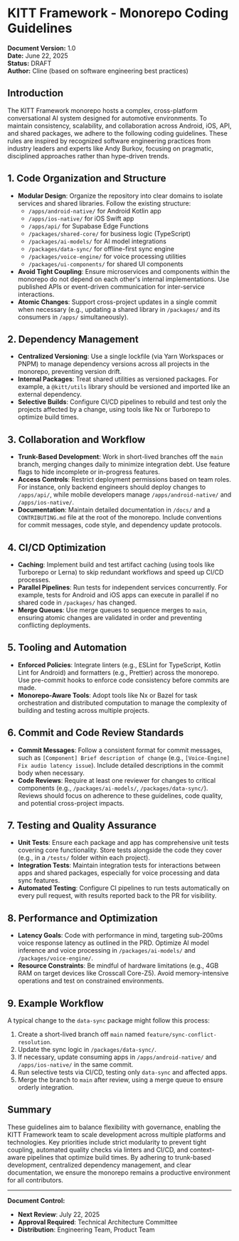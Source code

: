 # KITT Framework - Monorepo Coding Guidelines

**Document Version:** 1.0  
**Date:** June 22, 2025  
**Status:** DRAFT  
**Author:** Cline (based on software engineering best practices)  

## Introduction

The KITT Framework monorepo hosts a complex, cross-platform conversational AI system designed for automotive environments. To maintain consistency, scalability, and collaboration across Android, iOS, API, and shared packages, we adhere to the following coding guidelines. These rules are inspired by recognized software engineering practices from industry leaders and experts like Andy Burkov, focusing on pragmatic, disciplined approaches rather than hype-driven trends.

## 1. Code Organization and Structure

- **Modular Design**: Organize the repository into clear domains to isolate services and shared libraries. Follow the existing structure:
  - `/apps/android-native/` for Android Kotlin app
  - `/apps/ios-native/` for iOS Swift app
  - `/apps/api/` for Supabase Edge Functions
  - `/packages/shared-core/` for business logic (TypeScript)
  - `/packages/ai-models/` for AI model integrations
  - `/packages/data-sync/` for offline-first sync engine
  - `/packages/voice-engine/` for voice processing utilities
  - `/packages/ui-components/` for shared UI components
- **Avoid Tight Coupling**: Ensure microservices and components within the monorepo do not depend on each other's internal implementations. Use published APIs or event-driven communication for inter-service interactions.
- **Atomic Changes**: Support cross-project updates in a single commit when necessary (e.g., updating a shared library in `/packages/` and its consumers in `/apps/` simultaneously).

## 2. Dependency Management

- **Centralized Versioning**: Use a single lockfile (via Yarn Workspaces or PNPM) to manage dependency versions across all projects in the monorepo, preventing version drift.
- **Internal Packages**: Treat shared utilities as versioned packages. For example, a `@kitt/utils` library should be versioned and imported like an external dependency.
- **Selective Builds**: Configure CI/CD pipelines to rebuild and test only the projects affected by a change, using tools like Nx or Turborepo to optimize build times.

## 3. Collaboration and Workflow

- **Trunk-Based Development**: Work in short-lived branches off the `main` branch, merging changes daily to minimize integration debt. Use feature flags to hide incomplete or in-progress features.
- **Access Controls**: Restrict deployment permissions based on team roles. For instance, only backend engineers should deploy changes to `/apps/api/`, while mobile developers manage `/apps/android-native/` and `/apps/ios-native/`.
- **Documentation**: Maintain detailed documentation in `/docs/` and a `CONTRIBUTING.md` file at the root of the monorepo. Include conventions for commit messages, code style, and dependency update protocols.

## 4. CI/CD Optimization

- **Caching**: Implement build and test artifact caching (using tools like Turborepo or Lerna) to skip redundant workflows and speed up CI/CD processes.
- **Parallel Pipelines**: Run tests for independent services concurrently. For example, tests for Android and iOS apps can execute in parallel if no shared code in `/packages/` has changed.
- **Merge Queues**: Use merge queues to sequence merges to `main`, ensuring atomic changes are validated in order and preventing conflicting deployments.

## 5. Tooling and Automation

- **Enforced Policies**: Integrate linters (e.g., ESLint for TypeScript, Kotlin Lint for Android) and formatters (e.g., Prettier) across the monorepo. Use pre-commit hooks to enforce code consistency before commits are made.
- **Monorepo-Aware Tools**: Adopt tools like Nx or Bazel for task orchestration and distributed computation to manage the complexity of building and testing across multiple projects.

## 6. Commit and Code Review Standards

- **Commit Messages**: Follow a consistent format for commit messages, such as `[Component] Brief description of change` (e.g., `[Voice-Engine] Fix audio latency issue`). Include detailed descriptions in the commit body when necessary.
- **Code Reviews**: Require at least one reviewer for changes to critical components (e.g., `/packages/ai-models/`, `/packages/data-sync/`). Reviews should focus on adherence to these guidelines, code quality, and potential cross-project impacts.

## 7. Testing and Quality Assurance

- **Unit Tests**: Ensure each package and app has comprehensive unit tests covering core functionality. Store tests alongside the code they cover (e.g., in a `/tests/` folder within each project).
- **Integration Tests**: Maintain integration tests for interactions between apps and shared packages, especially for voice processing and data sync features.
- **Automated Testing**: Configure CI pipelines to run tests automatically on every pull request, with results reported back to the PR for visibility.

## 8. Performance and Optimization

- **Latency Goals**: Code with performance in mind, targeting sub-200ms voice response latency as outlined in the PRD. Optimize AI model inference and voice processing in `/packages/ai-models/` and `/packages/voice-engine/`.
- **Resource Constraints**: Be mindful of hardware limitations (e.g., 4GB RAM on target devices like Crosscall Core-Z5). Avoid memory-intensive operations and test on constrained environments.

## 9. Example Workflow

A typical change to the `data-sync` package might follow this process:

1. Create a short-lived branch off `main` named `feature/sync-conflict-resolution`.
2. Update the sync logic in `/packages/data-sync/`.
3. If necessary, update consuming apps in `/apps/android-native/` and `/apps/ios-native/` in the same commit.
4. Run selective tests via CI/CD, testing only `data-sync` and affected apps.
5. Merge the branch to `main` after review, using a merge queue to ensure orderly integration.

## Summary

These guidelines aim to balance flexibility with governance, enabling the KITT Framework team to scale development across multiple platforms and technologies. Key priorities include strict modularity to prevent tight coupling, automated quality checks via linters and CI/CD, and context-aware pipelines that optimize build times. By adhering to trunk-based development, centralized dependency management, and clear documentation, we ensure the monorepo remains a productive environment for all contributors.

---

**Document Control:**

- **Next Review**: July 22, 2025
- **Approval Required**: Technical Architecture Committee
- **Distribution**: Engineering Team, Product Team
